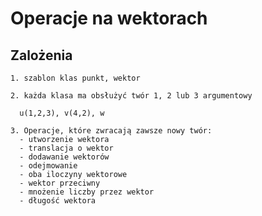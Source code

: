 # Operacje na wektorach

## Zalożenia

    1. szablon klas punkt, wektor

    2. każda klasa ma obsłużyć twór 1, 2 lub 3 argumentowy

      u(1,2,3), v(4,2), w

    3. Operacje, które zwracają zawsze nowy twór:
      - utworzenie wektora
      - translacja o wektor
      - dodawanie wektorów
      - odejmowanie
      - oba iloczyny wektorowe
      - wektor przeciwny
      - mnożenie liczby przez wektor
      - długość wektora